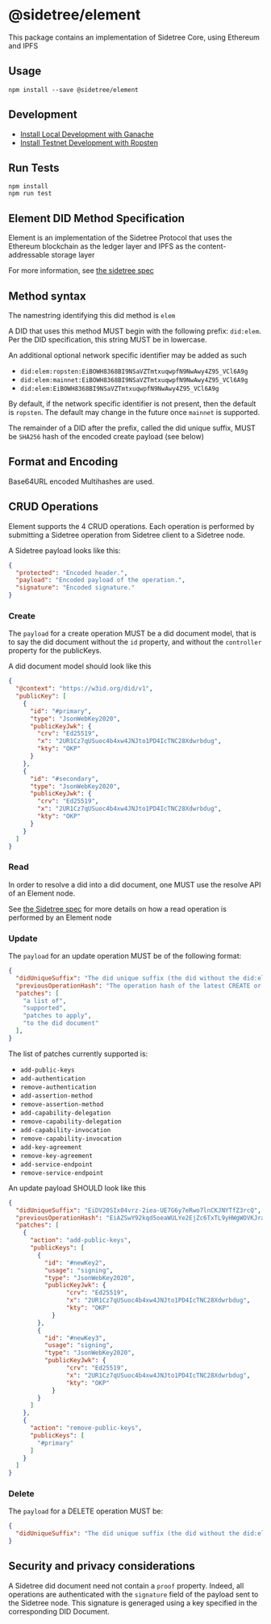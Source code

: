 # @sidetree/element

This package contains an implementation of Sidetree Core, using Ethereum and IPFS

## Usage

```
npm install --save @sidetree/element
```

## Development

- [Install Local Development with Ganache](https://github.com/transmute-industries/sidetree.js/blob/main/packages/did-method-element/docs/local-dev.md)
- [Install Testnet Development with Ropsten](https://github.com/transmute-industries/sidetree.js/blob/main/packages/did-method-element/docs/local-test.md)

## Run Tests

```
npm install
npm run test
```

## Element DID Method Specification

Element is an implementation of the Sidetree Protocol that uses the Ethereum blockchain as the ledger layer and IPFS as the content-addressable storage layer

For more information, see [the sidetree spec](https://identity.foundation/sidetree/spec/)

## Method syntax

The namestring identifying this did method is `elem`

A DID that uses this method MUST begin with the following prefix: `did:elem`. Per the DID specification, this string MUST be in lowercase.

An additional optional network specific identifier may be added as such
- `did:elem:ropsten:EiBOWH8368BI9NSaVZTmtxuqwpfN9NwAwy4Z95_VCl6A9g`
- `did:elem:mainnet:EiBOWH8368BI9NSaVZTmtxuqwpfN9NwAwy4Z95_VCl6A9g`
- `did:elem:EiBOWH8368BI9NSaVZTmtxuqwpfN9NwAwy4Z95_VCl6A9g`

By default, if the network specific identifier is not present, then the default is `ropsten`.
The default may change in the future once `mainnet` is supported.

The remainder of a DID after the prefix, called the did unique suffix, MUST be `SHA256` hash of the encoded create payload (see below)

## Format and Encoding

Base64URL encoded Multihashes are used.

## CRUD Operations

Element supports the 4 CRUD operations. Each operation is performed by submitting a Sidetree operation from Sidetree client to a Sidetree node.

A Sidetree payload looks like this:
```json
{
  "protected": "Encoded header.",
  "payload": "Encoded payload of the operation.",
  "signature": "Encoded signature."
}
```

### Create

The `payload` for a create operation MUST be a did document model, that is to say the did document without the `id` property, and without the `controller` property for the publicKeys.

A did document model should look like this

```json
{
  "@context": "https://w3id.org/did/v1",
  "publicKey": [
    {
      "id": "#primary",
      "type": "JsonWebKey2020",
      "publicKeyJwk": {
        "crv": "Ed25519",
        "x": "2UR1Cz7qUSuoc4b4xw4JNJto1PD4IcTNC28Xdwrbdug",
        "kty": "OKP"
      }
    },
    {
      "id": "#secondary",
      "type": "JsonWebKey2020",
      "publicKeyJwk": {
        "crv": "Ed25519",
        "x": "2UR1Cz7qUSuoc4b4xw4JNJto1PD4IcTNC28Xdwrbdug",
        "kty": "OKP"
      }
    }
  ]
}
```

### Read

In order to resolve a did into a did document, one MUST use the resolve API of an Element node.

See [the Sidetree spec](https://identity.foundation/sidetree/spec) for more details on how a read operation is performed by an Element node

### Update

The `payload` for an update operation MUST be of the following format:
```json
{
  "didUniqueSuffix": "The did unique suffix (the did without the did:elem part)",
  "previousOperationHash": "The operation hash of the latest CREATE or UPDATE operation returned by the Sidetree client",
  "patches": [
    "a list of",
    "supported",
    "patches to apply",
    "to the did document"
  ],
}
```

The list of patches currently supported is:

- `add-public-keys`
- `add-authentication`
- `remove-authentication`
- `add-assertion-method`
- `remove-assertion-method`
- `add-capability-delegation`
- `remove-capability-delegation`
- `add-capability-invocation`
- `remove-capability-invocation`
- `add-key-agreement`
- `remove-key-agreement`
- `add-service-endpoint`
- `remove-service-endpoint`

An update payload SHOULD look like this

```json
{
  "didUniqueSuffix": "EiDV20SIx04vrz-2iea-UE7G6y7eRwo7lnCKJNYTfZ3rcQ",
  "previousOperationHash": "EiAZSwY92kqd5oeaWULYe2EjZc6TxTL9yHWgWOVKJraw9w",
  "patches": [
    {
      "action": "add-public-keys",
      "publicKeys": [
        {
          "id": "#newKey2",
          "usage": "signing",
          "type": "JsonWebKey2020",
          "publicKeyJwk": {
                "crv": "Ed25519",
                "x": "2UR1Cz7qUSuoc4b4xw4JNJto1PD4IcTNC28Xdwrbdug",
                "kty": "OKP"
            }
        },
        {
          "id": "#newKey3",
          "usage": "signing",
          "type": "JsonWebKey2020",
          "publicKeyJwk": {
                "crv": "Ed25519",
                "x": "2UR1Cz7qUSuoc4b4xw4JNJto1PD4IcTNC28Xdwrbdug",
                "kty": "OKP"
            }
        }
      ]
    },
    {
      "action": "remove-public-keys",
      "publicKeys": [
        "#primary"
      ]
    }
  ]
}
```

### Delete

The `payload` for a DELETE operation MUST be:

```json
{
  "didUniqueSuffix": "The did unique suffix (the did without the did:elem part)"
}
```

## Security and privacy considerations

A Sidetree did document need not contain a `proof` property. Indeed, all operations are authenticated with the `signature` field of the payload sent to the Sidetree node. This signature is generaged using a key specified in the corresponding DID Document.
